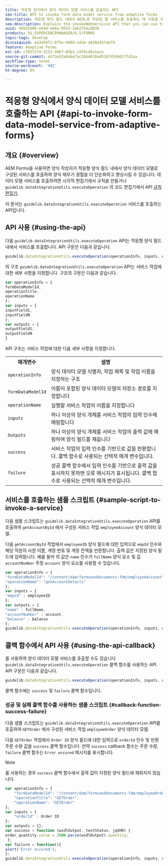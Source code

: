 ```yaml
---
title: 적응형 양식에서 양식 데이터 모델 서비스를 호출하는 API
seo-title: API to invoke form data model service from adaptive forms
description: 적응형 양식 필드 내에서 WSDL로 작성된 웹 서비스를 호출하는 데 사용할 수 있는 invokeWebServices API에 대해 설명합니다.
seo-description: Explains the invokeWebServices API that you can use to invoke web services written in WSDL from within an adaptive form field.
uuid: 40561086-e69d-4e6a-9543-1eb2f54cd836
products: SG_EXPERIENCEMANAGER/6.5/FORMS
topic-tags: develop
discoiquuid: aa3e50f1-8f5a-489d-a42e-a928e437ab79
feature: Adaptive Forms
exl-id: cf037174-3153-486f-85b1-c974cd5a1ace
source-git-commit: a5f3e33a6abe7ac1bbd610a8528fd599d1ffd2aa
workflow-type: tm+mt
source-wordcount: '482'
ht-degree: 0%

---
```


# 적응형 양식에서 양식 데이터 모델 서비스를 호출하는 API {#api-to-invoke-form-data-model-service-from-adaptive-forms}

## 개요 {#overview}

AEM Forms을 사용하면 양식 작성자가 적응형 양식 필드 내에서 양식 데이터 모델로 구성된 서비스를 호출하여 양식 채우기 경험을 더 단순화하고 향상시킬 수 있습니다. 데이터 모델 서비스를 호출하려면 시각적 편집기에서 규칙을 만들거나 `guidelib.dataIntegrationUtils.executeOperation` 의 코드 편집기에서 API [규칙 편집기](/help/forms/using/rule-editor.md).

이 문서는 `guidelib.dataIntegrationUtils.executeOperation` 서비스를 호출하는 API입니다.

## API 사용 {#using-the-api}

다음 `guidelib.dataIntegrationUtils.executeOperation` API는 적응형 양식 필드 내에서 서비스를 호출합니다. API 구문은 다음과 같습니다.

```javascript
guidelib.dataIntegrationUtils.executeOperation(operationInfo, inputs, outputs)
```

의 구조 `guidelib.dataIntegrationUtils.executeOperation` API는 서비스 작업에 대한 세부 사항을 지정합니다. 구조의 구문은 다음과 같습니다.

```javascript
var operationInfo = {
formDataModelId,
operationTitle,
operationName
};
var inputs = {
inputField1,
inputFieldN
};
var outputs = {
outputField1,
outputFieldN
}
```

API 구조는 서비스 작업에 대한 다음 세부 사항을 지정합니다.

<table>
 <tbody>
  <tr>
   <th>매개변수</th>
   <th>설명</th>
  </tr>
  <tr>
   <td><code>operationInfo</code></td>
   <td>양식 데이터 모델 식별자, 작업 제목 및 작업 이름을 지정하는 구조</td>
  </tr>
  <tr>
   <td><code>formDataModelId</code></td>
   <td>이름이 포함된 양식 데이터 모델의 저장소 경로를 지정합니다</td>
  </tr>
  <tr>
   <td><code>operationName</code></td>
   <td>실행할 서비스 작업의 이름을 지정합니다</td>
  </tr>
  <tr>
   <td><code>inputs</code></td>
   <td>하나 이상의 양식 개체를 서비스 작업의 입력 인수에 매핑합니다</td>
  </tr>
  <tr>
   <td><code>Outputs</code></td>
   <td>하나 이상의 양식 개체를 서비스 작업의 출력 값에 매핑하여 양식 필드를 채웁니다<br /> </td>
  </tr>
  <tr>
   <td><code>success</code></td>
   <td>서비스 작업의 입력 인수를 기반으로 값을 반환합니다. 콜백 함수로 사용되는 선택적 매개 변수입니다.<br /> </td>
  </tr>
  <tr>
   <td><code>failure</code></td>
   <td>성공 콜백 함수에서 입력 인수를 기반으로 출력 값을 표시하지 못하면 오류 메시지가 표시됩니다. 콜백 함수로 사용되는 선택적 매개 변수입니다.<br /> </td>
  </tr>
 </tbody>
</table>

## 서비스를 호출하는 샘플 스크립트 {#sample-script-to-invoke-a-service}

다음 샘플 스크립트는 `guidelib.dataIntegrationUtils.executeOperation` API를 호출하여 `getAccountById` 에서 구성된 서비스 작업 `employeeAccount` 양식 데이터 모델.

다음 `getAccountById` 작업에서 `employeeID` 양식 필드에 대한 입력으로 `empId` 인수와 해당 직원의 사원 이름, 계정 번호 및 계정 잔액을 반환합니다. 출력 값은 지정된 양식 필드에 입력됩니다. 예를 들어 의 값은 `name` 인수가 `fullName` 양식 요소 및 값 `accountNumber` 주장 `account` 양식 요소를 사용할 수 있습니다.

```javascript
var operationInfo = {
"formDataModelId": "/content/dam/formsanddocuments-fdm/employeeAccount",
"operationName": "getAccountDetails"
};
var inputs = {
"empid" : employeeID
};
var outputs = {
"name" : fullName,
"accountNumber" : account,
"balance" : balance
};
guidelib.dataIntegrationUtils.executeOperation(operationInfo, inputs, outputs);
```

## 콜백 함수에서 API 사용 {#using-the-api-callback}

를 사용하여 양식 데이터 모델 서비스를 호출할 수도 있습니다 `guidelib.dataIntegrationUtils.executeOperation` 콜백 함수를 사용하는 API. API 구문은 다음과 같습니다.

```javascript
guidelib.dataIntegrationUtils.executeOperation(operationInfo, inputs, outputs, callbackFunction)
```

콜백 함수에는 `success` 및 `failure` 콜백 함수입니다.

### 성공 및 실패 콜백 함수를 사용하는 샘플 스크립트 {#callback-function-success-failure}

다음 샘플 스크립트는 `guidelib.dataIntegrationUtils.executeOperation` API를 호출하여 `GETOrder` 에서 구성된 서비스 작업 `employeeOrder` 양식 데이터 모델.

다음 `GETOrder` 작업에서 `Order ID` 양식 필드에 대한 입력으로 `orderId` 인수 및 반환 주문 수량 값을 `success` 콜백 함수입니다.  만약 `success` callback 함수는 주문 수량, `failure` 콜백 함수는 `Error occured` 메시지를 표시합니다.

>[!NOTE]
>
>를 사용하는 경우 `success` 콜백 함수에서 출력 값이 지정된 양식 필드에 채워지지 않습니다.

```javascript
var operationInfo = {
    "formDataModelId": "/content/dam/formsanddocuments-fdm/employeeOrder",
    "operationTitle": "GETOrder",
    "operationName": "GETOrder"
};
var inputs = {
    "orderId" : Order ID
};
var outputs = {};
var success = function (wsdlOutput, textStatus, jqXHR) {
order_quantity.value = JSON.parse(wsdlOutput).quantity;
 };
var failure = function(){
alert('Error occured');
};
guidelib.dataIntegrationUtils.executeOperation(operationInfo, inputs, outputs, success, failure);
```
